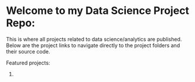 # Welcome to my Data Science Project Repo: 

This is where all projects related to data science/analytics are published. Below are the project links to navigate directly to the project folders and their source code. 

Featured projects: 

1. 
